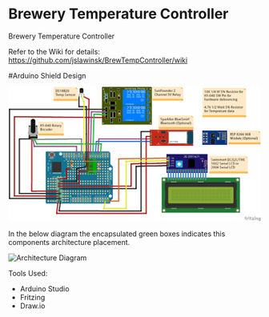 # Brewery Temperature Controller
Brewery Temperature Controller

Refer to the Wiki for details: https://github.com/jslawinsk/BrewTempController/wiki

#Arduino Shield Design

![Auduino Shield Diagram](https://github.com/jslawinsk/BrewTempController/blob/master/Documentation/BrewTemp%20Controller_bb.png)

In the below diagram the encapsulated green boxes indicates this components architecture placement.

 ![Architecture Diagram](https://github.com/jslawinsk/BrewTempController/blob/master/Documentation/BrewTechDiagramTemp.png)

Tools Used:
- Arduino Studio
- Fritzing 
- Draw.io